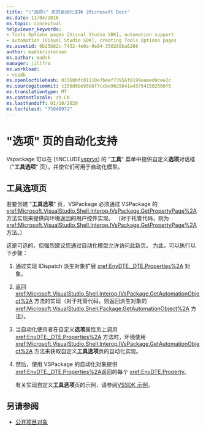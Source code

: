 ```yaml
---
title: "\"选项\" 页的自动化支持 |Microsoft Docs"
ms.date: 11/04/2016
ms.topic: conceptual
helpviewer_keywords:
- Tools Options pages [Visual Studio SDK], automation support
- automation [Visual Studio SDK], creating Tools Options pages
ms.assetid: 0b25b82c-7432-4e0a-9e84-350269ba8260
author: madskristensen
ms.author: madsk
manager: jillfra
ms.workload:
- vssdk
ms.openlocfilehash: 03360bfc01110e7b4ef73956f0199aaaed9cee2c
ms.sourcegitcommit: c150d0be93b6f7ccbe9625b41a437541502560f5
ms.translationtype: MT
ms.contentlocale: zh-CN
ms.lasthandoff: 01/10/2020
ms.locfileid: "75848972"
---
```

# <a name="automation-support-for-options-pages"></a>"选项" 页的自动化支持
Vspackage 可以在 [!INCLUDE[vsprvs](../../code-quality/includes/vsprvs_md.md)] 的 "**工具**" 菜单中提供自定义**选项**对话框（"**工具选项**" 页），并使它们可用于自动化模型。

## <a name="tools-options-pages"></a>工具选项页
 若要创建 "**工具选项**" 页，VSPackage 必须通过 VSPackage 的 <xref:Microsoft.VisualStudio.Shell.Interop.IVsPackage.GetPropertyPage%2A> 方法实现来提供向环境返回的用户控件实现。 （对于托管代码，则为 <xref:Microsoft.VisualStudio.Shell.Interop.IVsPackage.GetPropertyPage%2A> 方法。）

 这是可选的，但强烈建议您通过自动化模型允许访问此新页。 为此，可以执行以下步骤：

1. 通过实现 IDispatch 派生对象扩展 <xref:EnvDTE._DTE.Properties%2A> 对象。

2. 返回 <xref:Microsoft.VisualStudio.Shell.Interop.IVsPackage.GetAutomationObject%2A> 方法的实现（对于托管代码，则返回派生对象的 <xref:Microsoft.VisualStudio.Shell.Package.GetAutomationObject%2A> 方法）。

3. 当自动化使用者在自定义**选项**属性页上调用 <xref:EnvDTE._DTE.Properties%2A> 方法时，环境使用 <xref:Microsoft.VisualStudio.Shell.Interop.IVsPackage.GetAutomationObject%2A> 方法来获取自定义**工具选项**页的自动化实现。

4. 然后，使用 VSPackage 的自动化对象提供 <xref:EnvDTE._DTE.Properties%2A>返回的每个 <xref:EnvDTE.Property>。

   有关实现自定义**工具选项**页的示例，请参阅[VSSDK 示例](https://github.com/Microsoft/VSSDK-Extensibility-Samples)。

## <a name="see-also"></a>另请参阅
- [公开项目对象](../../extensibility/internals/exposing-project-objects.md)
